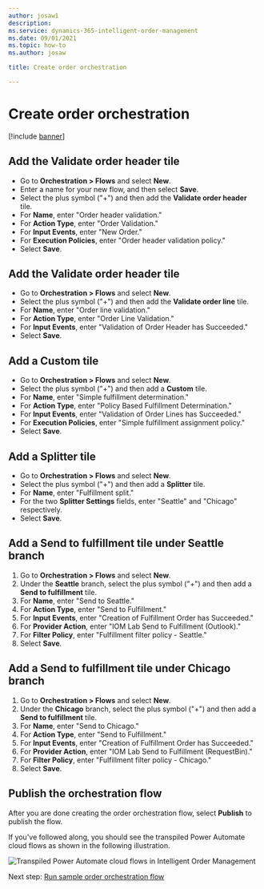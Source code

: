```yaml
---
author: josaw1
description: 
ms.service: dynamics-365-intelligent-order-management
ms.date: 09/01/2021
ms.topic: how-to
ms.author: josaw

title: Create order orchestration

---
```


# Create order orchestration

[!include [banner](includes/banner.md)]

## Add the Validate order header tile

-	Go to **Orchestration \> Flows** and select **New**.
-	Enter a name for your new flow, and then select **Save**.
-	Select the plus symbol ("+") and then add the **Validate order header** tile.
-	For **Name**, enter "Order header validation."
-	For **Action Type**, enter "Order Validation."
-	For **Input Events**, enter "New Order."
-	For **Execution Policies**, enter "Order header validation policy."
-	Select **Save**.

## Add the Validate order header tile

-	Go to **Orchestration \> Flows** and select **New**.
-	Select the plus symbol ("+") and then add the **Validate order line** tile.
-	For **Name**, enter "Order line validation."
- For **Action Type**, enter "Order Line Validation."
-	For **Input Events**, enter "Validation of Order Header has Succeeded."
-	Select **Save**.

## Add a Custom tile

-	Go to **Orchestration \> Flows** and select **New**.
-	Select the plus symbol ("+") and then add a **Custom** tile.
-	For **Name**, enter "Simple fulfillment determination."
- For **Action Type**, enter "Policy Based Fulfillment Determination."
-	For **Input Events**, enter "Validation of Order Lines has Succeeded."
- For **Execution Policies**, enter "Simple fulfillment assignment policy."
- Select **Save**.

## Add a Splitter tile

-	Go to **Orchestration \> Flows** and select **New**.
-	Select the plus symbol ("+") and then add a **Splitter** tile.
-	For **Name**, enter "Fulfillment split."
- For the two **Splitter Settings** fields, enter "Seattle" and "Chicago" respectively.
- Select **Save**.

## Add a Send to fulfillment tile under Seattle branch

1. Go to **Orchestration \> Flows** and select **New**.
1. Under the **Seattle** branch, select the plus symbol ("+") and then add a **Send to fulfillment** tile.
1. For **Name**, enter "Send to Seattle."
1. For **Action Type**, enter "Send to Fulfillment."
1. For **Input Events**, enter "Creation of Fulfillment Order has Succeeded."
1. For **Provider Action**, enter "IOM Lab Send to Fulfillment (Outlook)."
1. For **Filter Policy**, enter "Fulfillment filter policy - Seattle."
1. Select **Save**.



## Add a Send to fulfillment tile under Chicago branch

1. Go to **Orchestration \> Flows** and select **New**.
1. Under the **Chicago** branch, select the plus symbol ("+") and then add a **Send to fulfillment** tile.
1. For **Name**, enter "Send to Chicago."
1. For **Action Type**, enter "Send to Fulfillment."
1. For **Input Events**, enter "Creation of Fulfillment Order has Succeeded."
1. For **Provider Action**, enter "IOM Lab Send to Fulfillment (RequestBin)."
1. For **Filter Policy**, enter "Fulfillment filter policy - Chicago."
1. Select **Save**.

## Publish the orchestration flow

After you are done creating the order orchestration flow, select **Publish** to publish the flow. 

If you've followed along, you should see the transpiled Power Automate cloud flows as shown in the following illustration.

![Transpiled Power Automate cloud flows in Intelligent Order Management](./media/power-automate-cloud-flows.PNG)

Next step: [Run sample order orchestration flow](lab-run-sample-order-orch-flow.md)
